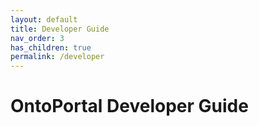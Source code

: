 ```yaml
---
layout: default
title: Developer Guide 
nav_order: 3
has_children: true
permalink: /developer
---
```


# OntoPortal Developer Guide

